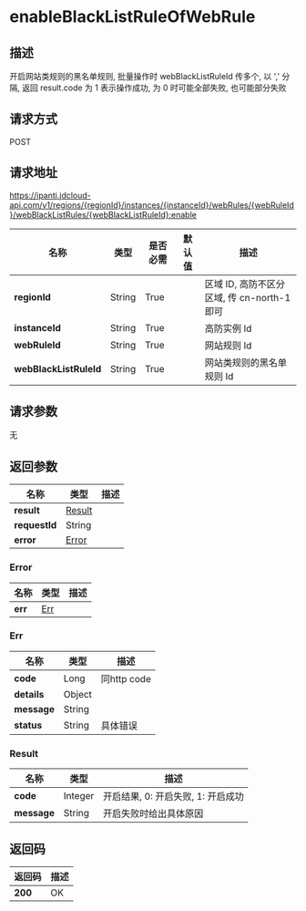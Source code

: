 # enableBlackListRuleOfWebRule


## 描述
开启网站类规则的黑名单规则, 批量操作时 webBlackListRuleId 传多个, 以 ',' 分隔, 返回 result.code 为 1 表示操作成功, 为 0 时可能全部失败, 也可能部分失败

## 请求方式
POST

## 请求地址
https://ipanti.jdcloud-api.com/v1/regions/{regionId}/instances/{instanceId}/webRules/{webRuleId}/webBlackListRules/{webBlackListRuleId}:enable

|名称|类型|是否必需|默认值|描述|
|---|---|---|---|---|
|**regionId**|String|True| |区域 ID, 高防不区分区域, 传 cn-north-1 即可|
|**instanceId**|String|True| |高防实例 Id|
|**webRuleId**|String|True| |网站规则 Id|
|**webBlackListRuleId**|String|True| |网站类规则的黑名单规则 Id|

## 请求参数
无


## 返回参数
|名称|类型|描述|
|---|---|---|
|**result**|[Result](enableblacklistruleofwebrule#result)| |
|**requestId**|String| |
|**error**|[Error](enableblacklistruleofwebrule#error)| |

### <div id="error">Error</div>
|名称|类型|描述|
|---|---|---|
|**err**|[Err](enableblacklistruleofwebrule#err)| |
### <div id="err">Err</div>
|名称|类型|描述|
|---|---|---|
|**code**|Long|同http code|
|**details**|Object| |
|**message**|String| |
|**status**|String|具体错误|
### <div id="result">Result</div>
|名称|类型|描述|
|---|---|---|
|**code**|Integer|开启结果, 0: 开启失败, 1: 开启成功|
|**message**|String|开启失败时给出具体原因|

## 返回码
|返回码|描述|
|---|---|
|**200**|OK|
